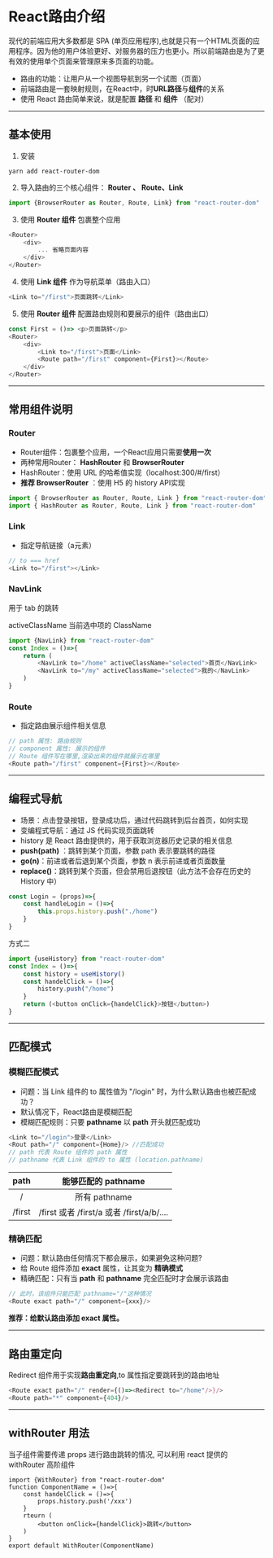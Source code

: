 # React路由介绍

现代的前端应用大多数都是 SPA (单页应用程序),也就是只有一个HTML页面的应用程序。因为他的用户体验更好、对服务器的压力也更小。所以前端路由是为了更有效的使用单个页面来管理原来多页面的功能。

- 路由的功能：让用户从一个视图导航到另一个试图（页面）
- 前端路由是一套映射规则，在React中，时**URL路径**与**组件**的关系
- 使用 React 路由简单来说，就是配置 **路径** 和 **组件** （配对）

---

## 基本使用

1. 安装

```shell
yarn add react-router-dom
```

2. 导入路由的三个核心组件： **Router 、 Route、Link**

```javascript
import {BrowserRouter as Router, Route, Link} from "react-router-dom"
```

3. 使用 **Router 组件** 包裹整个应用

```javascript
<Router>
	<div>
    	... 省略页面内容
    </div>
</Router>
```

4. 使用 **Link 组件** 作为导航菜单（路由入口）

```javascript
<Link to="/first">页面跳转</Link>
```

5. 使用 **Router 组件** 配置路由规则和要展示的组件（路由出口）

```javascript
const First = ()=> <p>页面跳转</p>
<Router>
	<div>
      	<Link to="/first">页面</Link>
		<Route path="/first" component={First}></Route>
	</div>
</Router>
```

---

## 常用组件说明

### Router

- Router组件：包裹整个应用，一个React应用只需要**使用一次**
- 两种常用Router： **HashRouter** 和 **BrowserRouter**
- HashRouter：使用 URL 的哈希值实现（localhost:300/#/first）
- **推荐 BrowserRouter** ：使用 H5 的 history API实现

```javascript
import { BrowserRouter as Router, Route, Link } from "react-router-dom"
import { HashRouter as Router, Route, Link } from "react-router-dom"
```

### Link 

- 指定导航链接（a元素）

```javascript
// to === href
<Link to="/first"></Link>
```

### NavLink 

用于 tab 的跳转

activeClassName 当前选中项的 ClassName

```javascript
import {NavLink} from "react-router-dom"
const Index = ()=>{
    return (
    	<NavLink to="/home" activeClassName="selected">首页</NavLink>
        <NavLink to="/my" activeClassName="selected">我的</NavLink>
    )
}
```



### Route

- 指定路由展示组件相关信息

```javascript
// path 属性: 路由规则
// component 属性: 展示的组件
// Route 组件写在哪里,渲染出来的组件就展示在哪里
<Route path="/first" component={First}></Route>
```

---

## 编程式导航

- 场景：点击登录按钮，登录成功后，通过代码跳转到后台首页，如何实现
- 变编程式导航：通过 JS 代码实现页面跳转
- history 是 React 路由提供的，用于获取浏览器历史记录的相关信息
- **push(path)** ：跳转到某个页面，参数 path 表示要跳转的路径
- **go(n)**：前进或者后退到某个页面，参数 n 表示前进或者页面数量
- **replace()**：跳转到某个页面，但会禁用后退按钮（此方法不会存在历史的 History 中）

```javascript
const Login = (props)=>{
    const handleLogin = ()=>{
        this.props.history.push("./home")
    }
}
```

方式二

```javascript
import {useHistory} from "react-router-dom"
const Index = ()=>{
    const history = useHistory()
    const handelClick = ()=>{
        history.push("/home")
    }
    return (<button onClick={handelClick}>按钮</button>)
}
```



----

## 匹配模式

### 模糊匹配模式

- 问题：当 Link 组件的 to 属性值为 "/login" 时，为什么默认路由也被匹配成功？
- 默认情况下，React路由是模糊匹配
- 模糊匹配规则：只要 **pathname** 以 **path** 开头就匹配成功

```javascript
<Link to="/login">登录</Link>
<Rout path="/" component={Home}/> //匹配成功
// path 代表 Route 组件的 path 属性
// pathname 代表 Link 组件的 to 属性 (location.pathname)
```

|  path  |            能够匹配的 pathname            |
| :----: | :---------------------------------------: |
|   /    |               所有 pathname               |
| /first | /first 或者 /first/a 或者 /first/a/b/.... |

### 精确匹配

- 问题：默认路由任何情况下都会展示，如果避免这种问题?
- 给 Route 组件添加 **exact** 属性，让其变为 **精确模式**
- 精确匹配：只有当 **path** 和 **pathname** 完全匹配时才会展示该路由

```javascript
// 此时，该组件只能匹配 pathname="/"这种情况
<Route exact path="/" component={xxx}/>
```

**推荐：给默认路由添加 exact 属性。**

---

## 路由重定向

Redirect  组件用于实现**路由重定向**,to 属性指定要跳转到的路由地址

```javascript
<Route exact path="/" render={()=><Redirect to="/home"/>}/>
<Route path="*" component={404}/>
```

---

## withRouter 用法

当子组件需要传递 props 进行路由跳转的情况, 可以利用 react 提供的 withRouter 高阶组件

```
import {WithRouter} from "react-router-dom"
function ComponentName = ()=>{
	const handelClick = ()=>{
		props.history.push('/xxx')
	}
	rteurn (
		<button onClick={handelClick}>跳转</button>
	)
}
export default WithRouter(ComponentName)
```



